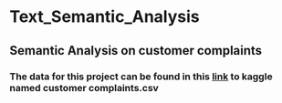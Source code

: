 # Text_Semantic_Analysis
## Semantic Analysis on customer complaints
### The data for this project can be found in this [link](https://www.kaggle.com/code/mchirico/analyzing-text-in-consumer-complaints/data) to kaggle named customer complaints.csv
